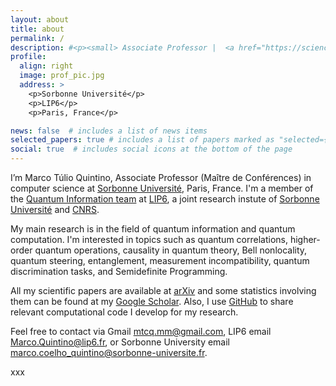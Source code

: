 ```yaml
---
layout: about
title: about
permalink: /
description: #<p><small> Associate Professor |  <a href="https://sciences.sorbonne-universite.fr/">Sorbonne Université</a> | <a href="https://www.lip6.fr/recherche/team_membres.php?acronyme=QI">LIP6, QI team</a> </small></p> 
profile:
  align: right
  image: prof_pic.jpg
  address: >
    <p>Sorbonne Université</p>
    <p>LIP6</p>
    <p>Paris, France</p>

news: false  # includes a list of news items
selected_papers: true # includes a list of papers marked as "selected={true}"
social: true  # includes social icons at the bottom of the page
---
```


I’m Marco Túlio Quintino, Associate Professor (Maître de Conférences) in computer science at [Sorbonne Université](https://sciences.sorbonne-universite.fr/), Paris, France. I'm a member of the [Quantum Information team](https://qi.lip6.fr/) at [LIP6](https://www.lip6.fr/recherche/team_membres.php?acronyme=QI), a joint research instute of [Sorbonne Université](https://sciences.sorbonne-universite.fr/) and [CNRS](https://www.cnrs.fr/).

My main research is in the field of quantum information and quantum computation. I'm interested in topics such as quantum correlations, higher-order quantum operations, causality in quantum theory, Bell nonlocality, quantum steering, entanglement, measurement incompatibility, quantum discrimination tasks, and Semidefinite Programming.


All my scientific papers are available at [arXiv](https://arxiv.org/a/quintino_m_1.html) and some statistics involving them can be found at my [Google Scholar](https://scholar.google.com/citations?user=9S-Jrs4AAAAJ&hl). Also, I use <a href="https://github.com/mtcq">GitHub</a> to share relevant computational code I develop for my research.

Feel free to contact via Gmail [mtcq.mm@gmail.com](mailto:mtcq.mm@gmail.com), LIP6 email [Marco.Quintino@lip6.fr](mailto:Marco.Quintino@lip6.fr), or Sorbonne University email [marco.coelho_quintino@sorbonne-universite.fr](mailto:marco.coelho_quintino@sorbonne-universite.fr).




xxx



